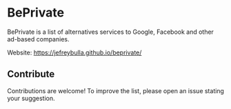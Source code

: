# BePrivate
BePrivate is a list of alternatives services to Google, Facebook and other ad-based companies.


Website: https://jefreybulla.github.io/beprivate/

## Contribute 
Contributions are welcome! To improve the list, please open an issue stating your suggestion. 
